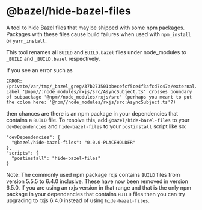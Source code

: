 # @bazel/hide-bazel-files

A tool to hide Bazel files that may be shipped with some npm packages. Packages with these files cause build failures when used with `npm_install` or `yarn_install`.

This tool renames all `BUILD` and `BUILD.bazel` files under node_modules to `_BUILD` and `_BUILD.bazel` respectively.

If you see an error such as

```
ERROR: /private/var/tmp/_bazel_greg/37b273501bbecefcf5ce4f3afcd7c47a/external/npm/BUILD.bazel:9:1: Label '@npm//:node_modules/rxjs/src/AsyncSubject.ts' crosses boundary of subpackage '@npm//node_modules/rxjs/src' (perhaps you meant to put the colon here: '@npm//node_modules/rxjs/src:AsyncSubject.ts'?)
```

then chances are there is an npm package in your dependencies that contains a `BUILD` file. To resolve this, add `@bazel/hide-bazel-files` to your `devDependencies` and `hide-bazel-files` to your `postinstall` script like so:

```
"devDependencies": {
  "@bazel/hide-bazel-files": "0.0.0-PLACEHOLDER"
},
"scripts": {
  "postinstall": "hide-bazel-files"
}
```

Note: The commonly used npm package rxjs contains `BUILD` files from version 5.5.5 to 6.4.0 inclusive. These have now been removed in version 6.5.0. If you are using an rxjs version in that range and that is the only npm package in your dependencies that contains `BUILD` files then you can try upgrading to rxjs 6.4.0 instead of using `hide-bazel-files`.
